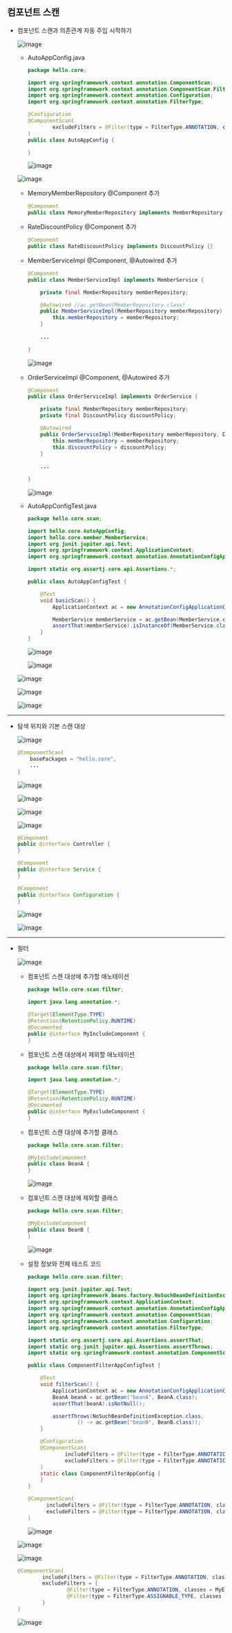 ## **컴포넌트 스캔**
  * 컴포넌트 스캔과 의존관계 자동 주입 시작하기
    
    ![image](https://user-images.githubusercontent.com/79301439/160268048-7d820592-0043-4492-a65f-c5ab8a44380b.png)

    * AutoAppConfig.java
      ```java
      package hello.core;

      import org.springframework.context.annotation.ComponentScan;
      import org.springframework.context.annotation.ComponentScan.Filter;
      import org.springframework.context.annotation.Configuration;
      import org.springframework.context.annotation.FilterType;

      @Configuration
      @ComponentScan(
              excludeFilters = @Filter(type = FilterType.ANNOTATION, classes = Configuration.class)
      )
      public class AutoAppConfig {

      }
      ```
      
      ![image](https://user-images.githubusercontent.com/79301439/160268095-b01abfbe-e3e2-4443-a76e-e29b656d6478.png)
    
    ![image](https://user-images.githubusercontent.com/79301439/160268104-b79acab0-932d-4d32-9b69-c172389454fd.png)
    
    * MemoryMemberRepository @Component 추가
      ```java
      @Component
      public class MemoryMemberRepository implements MemberRepository {}
      ```
    * RateDiscountPolicy @Component 추가
      ```java
      @Component
      public class RateDiscountPolicy implements DiscountPolicy {}
      ```
    * MemberServiceImpl @Component, @Autowired 추가
      ```java
      @Component
      public class MemberServiceImpl implements MemberService {

          private final MemberRepository memberRepository;

          @Autowired //ac.getBean(MemberRepository.class)
          public MemberServiceImpl(MemberRepository memberRepository) {
              this.memberRepository = memberRepository;
          }
          
          ...
          
      }
      ```
      
      ![image](https://user-images.githubusercontent.com/79301439/160268200-2f667e7d-7d15-4b8a-9193-0f13d3662442.png)

    * OrderServiceImpl @Component, @Autowired 추가
      ```java
      @Component
      public class OrderServiceImpl implements OrderService {

          private final MemberRepository memberRepository;
          private final DiscountPolicy discountPolicy;

          @Autowired
          public OrderServiceImpl(MemberRepository memberRepository, DiscountPolicy discountPolicy) {
              this.memberRepository = memberRepository;
              this.discountPolicy = discountPolicy;
          }
          
          ...
          
      }
      ```
      
      ![image](https://user-images.githubusercontent.com/79301439/160268260-2573cb1d-b7e7-4ac0-9e8b-76f5563af350.png)
      
    * AutoAppConfigTest.java
      ```java
      package hello.core.scan;

      import hello.core.AutoAppConfig;
      import hello.core.member.MemberService;
      import org.junit.jupiter.api.Test;
      import org.springframework.context.ApplicationContext;
      import org.springframework.context.annotation.AnnotationConfigApplicationContext;

      import static org.assertj.core.api.Assertions.*;

      public class AutoAppConfigTest {

          @Test
          void basicScan() {
              ApplicationContext ac = new AnnotationConfigApplicationContext(AutoAppConfig.class);

              MemberService memberService = ac.getBean(MemberService.class);
              assertThat(memberService).isInstanceOf(MemberService.class);
          }
      }
      ```
      
      ![image](https://user-images.githubusercontent.com/79301439/160268323-358b6b78-f4dc-41a8-a0d3-5ebaf60347a3.png)
      
      ![image](https://user-images.githubusercontent.com/79301439/160268331-9d159533-4962-43e6-ad8d-0ab3448e8db9.png)
      
    ![image](https://user-images.githubusercontent.com/79301439/160268369-73d89b55-1fbb-4571-bdf5-3978fbb9af3b.png)

    ![image](https://user-images.githubusercontent.com/79301439/160268411-42f5b4e7-ed48-454e-bd84-446ad89ed103.png)
    
    ![image](https://user-images.githubusercontent.com/79301439/160268427-0c0ce654-0836-4c6d-aeed-56fb5c549f0f.png)

***
  * 탐색 위치와 기본 스캔 대상
    
    ![image](https://user-images.githubusercontent.com/79301439/160328580-88b9529b-6a09-437c-af7b-57fa6f0607da.png)
    
    ```java
    @ComponentScan(
        basePackages = "hello.core",
        ...
    }
    ```

    ![image](https://user-images.githubusercontent.com/79301439/160328756-969ab19a-d120-4ee5-9304-34e1c98a82da.png)
    
    ![image](https://user-images.githubusercontent.com/79301439/160328826-2b813c4f-ffe0-4d50-a7ed-dc227d2de9bb.png)
    
    ![image](https://user-images.githubusercontent.com/79301439/160328944-fe2a963d-849a-4aa6-b354-d1ef57424b37.png)
    
    ![image](https://user-images.githubusercontent.com/79301439/160328995-3fa3d340-6e60-4a4d-be67-60493369c2fd.png)
    
    ```java
    @Component
    public @interface Controller {
    }
    ```
    ```java
    @Component
    public @interface Service {
    }
    ```
    ```java
    @Component
    public @interface Configuration {
    }
    ```
    
    ![image](https://user-images.githubusercontent.com/79301439/160329134-2b825809-21ae-435a-b3e7-8f06367bff6e.png)
    
    ![image](https://user-images.githubusercontent.com/79301439/160329173-c3a87c69-7f8d-48dc-8579-5a524c73817d.png)

***
  * 필터
    
    ![image](https://user-images.githubusercontent.com/79301439/160339012-ad28422a-40c6-400c-b058-02f5ad577580.png)

    * 컴포넌트 스캔 대상에 추가할 애노테이션
      ```java
      package hello.core.scan.filter;

      import java.lang.annotation.*;

      @Target(ElementType.TYPE)
      @Retention(RetentionPolicy.RUNTIME)
      @Documented
      public @interface MyIncludeComponent {
      }
      ```
      
    * 컴포넌트 스캔 대상에서 제외할 애노테이션
      ```java
      package hello.core.scan.filter;

      import java.lang.annotation.*;

      @Target(ElementType.TYPE)
      @Retention(RetentionPolicy.RUNTIME)
      @Documented
      public @interface MyExcludeComponent {
      }
      
    * 컴포넌트 스캔 대상에 추가할 클래스
      ```java
      package hello.core.scan.filter;

      @MyIncludeComponent
      public class BeanA {
      }
      ```
      
      ![image](https://user-images.githubusercontent.com/79301439/160339397-a1ad8be4-72f2-4c02-9b98-7dbee9395a68.png)

    * 컴포넌트 스캔 대상에 제외할 클래스
      ```java
      package hello.core.scan.filter;

      @MyExcludeComponent
      public class BeanB {
      }
      ```
      
      ![image](https://user-images.githubusercontent.com/79301439/160339603-cc69b3ed-4363-4b43-9f8a-7bea4417eb55.png)

    * 설정 정보와 전체 테스트 코드
      ```java
      package hello.core.scan.filter;

      import org.junit.jupiter.api.Test;
      import org.springframework.beans.factory.NoSuchBeanDefinitionException;
      import org.springframework.context.ApplicationContext;
      import org.springframework.context.annotation.AnnotationConfigApplicationContext;
      import org.springframework.context.annotation.ComponentScan;
      import org.springframework.context.annotation.Configuration;
      import org.springframework.context.annotation.FilterType;

      import static org.assertj.core.api.Assertions.assertThat;
      import static org.junit.jupiter.api.Assertions.assertThrows;
      import static org.springframework.context.annotation.ComponentScan.*;

      public class ComponentFilterAppConfigTest {

          @Test
          void filterScan() {
              ApplicationContext ac = new AnnotationConfigApplicationContext(ComponentFilterAppConfig.class);
              BeanA beanA = ac.getBean("beanA", BeanA.class);
              assertThat(beanA).isNotNull();

              assertThrows(NoSuchBeanDefinitionException.class,
                      () -> ac.getBean("beanB", BeanB.class));
          }

          @Configuration
          @ComponentScan(
                  includeFilters = @Filter(type = FilterType.ANNOTATION, classes = MyIncludeComponent.class),
                  excludeFilters = @Filter(type = FilterType.ANNOTATION, classes = MyExcludeComponent.class)
          )
          static class ComponentFilterAppConfig {
          }
      }
      ```
      
      ```java
      @ComponentScan(
            includeFilters = @Filter(type = FilterType.ANNOTATION, classes = MyIncludeComponent.class),
            excludeFilters = @Filter(type = FilterType.ANNOTATION, classes = MyExcludeComponent.class)
      )
      ```
      
      ![image](https://user-images.githubusercontent.com/79301439/160340001-2046d052-b11a-4abe-8070-9a111de646cf.png)
      
    ![image](https://user-images.githubusercontent.com/79301439/160340165-badbf394-a6ff-4a3f-919f-074faf01e6dd.png)

    ![image](https://user-images.githubusercontent.com/79301439/160340265-d125597a-6e5b-4979-a906-d827ffb9e046.png)

    ```java
    @ComponentScan(
            includeFilters = @Filter(type = FilterType.ANNOTATION, classes = MyIncludeComponent.class),
            excludeFilters = {
                    @Filter(type = FilterType.ANNOTATION, classes = MyExcludeComponent.class),
                    @Filter(type = FilterType.ASSIGNABLE_TYPE, classes = BeanA.class)
            }
    )
    ```
    
    ![image](https://user-images.githubusercontent.com/79301439/160340880-3dc606c8-ce25-45b6-8d8d-e8887762ee4b.png)

